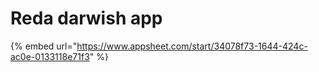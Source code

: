 # Reda darwish app

{% embed url="https://www.appsheet.com/start/34078f73-1644-424c-ac0e-0133118e71f3" %}
